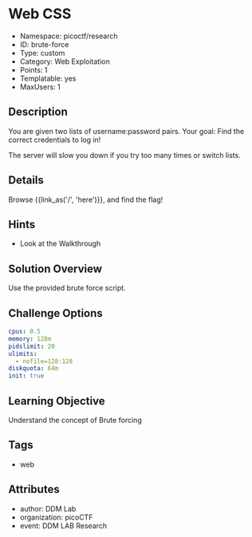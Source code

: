 # Web CSS

- Namespace: picoctf/research
- ID: brute-force
- Type: custom
- Category: Web Exploitation
- Points: 1
- Templatable: yes
- MaxUsers: 1

## Description

You are given two lists of username:password pairs.
Your goal: Find the correct credentials to log in!

The server will slow you down if you try too many times or switch lists.

## Details

Browse {{link_as('/', 'here')}}, and find the flag!

## Hints

- Look at the Walkthrough

## Solution Overview

Use the provided brute force script.

## Challenge Options

```yaml
cpus: 0.5
memory: 128m
pidslimit: 20
ulimits:
  - nofile=128:128
diskquota: 64m
init: true
```

## Learning Objective

Understand the concept of Brute forcing

## Tags

- web

## Attributes

- author: DDM Lab
- organization: picoCTF
- event: DDM LAB Research